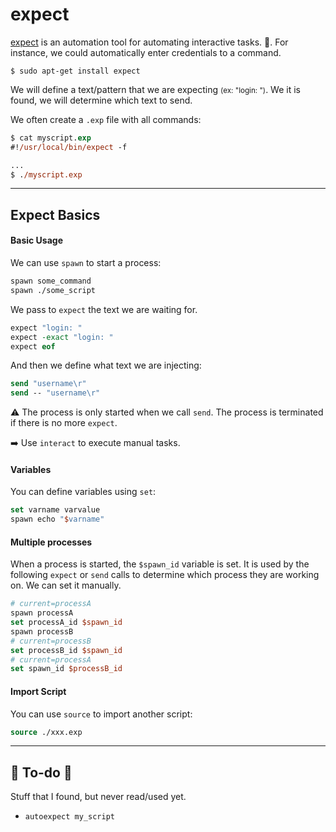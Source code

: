 # expect

<div class="row row-cols-lg-2"><div>

[expect](https://linux.die.net/man/1/expect) is an automation tool for automating interactive tasks. 🤖. For instance, we could automatically enter credentials to a command.

```shell!
$ sudo apt-get install expect
```

We will define a text/pattern that we are expecting <small>(ex: "login: ")</small>. We it is found, we will determine which text to send.
</div><div>

We often create a `.exp` file with all commands:

```ps
$ cat myscript.exp
#!/usr/local/bin/expect -f

...
$ ./myscript.exp
```
</div></div>

<hr class="sep-both">

## Expect Basics

<div class="row row-cols-lg-2"><div>

#### Basic Usage

We can use `spawn` to start a process:

```tcl
spawn some_command
spawn ./some_script
```

We pass to `expect` the text we are waiting for. 

```tcl
expect "login: "
expect -exact "login: "
expect eof
```

And then we define what text we are injecting:

```tcl
send "username\r"
send -- "username\r"
```

⚠️ The process is only started when we call `send`. The process is terminated if there is no more `expect`.

➡️ Use `interact` to execute manual tasks.
</div><div>

#### Variables

You can define variables using `set`:

```tcl
set varname varvalue
spawn echo "$varname"
```

#### Multiple processes

When a process is started, the `$spawn_id` variable is set. It is used by the following `expect` or `send` calls to determine which process they are working on. We can set it manually.

```tcl
# current=processA
spawn processA            
set processA_id $spawn_id
spawn processB
# current=processB
set processB_id $spawn_id
# current=processA
set spawn_id $processB_id
```

#### Import Script

You can use `source` to import another script:

```tcl
source ./xxx.exp
```
</div></div>

<hr class="sep-both">

## 👻 To-do 👻

Stuff that I found, but never read/used yet.

<div class="row row-cols-lg-2"><div>

* `autoexpect my_script`
</div><div>
</div></div>